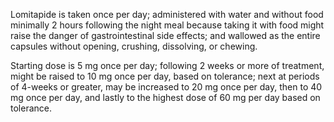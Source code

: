 Lomitapide is taken once per day; administered with water and without food minimally 2 hours following the night meal because taking it with food might raise the danger of gastrointestinal side effects; and wallowed as the entire capsules without opening, crushing, dissolving, or chewing.

Starting dose is 5 mg once per day; following 2 weeks or more of treatment, might be raised to 10 mg once per day, based on tolerance; next at periods of 4-weeks or greater, may be increased to 20 mg once per day, then to 40 mg once per day, and lastly to the highest dose of 60 mg per day based on tolerance.
